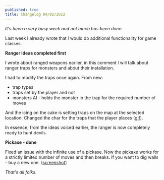 ```yaml
---
published: true
title: Changelog 04/02/2022
---
```

_It's been a very busy week and not much has been done._

Last week I already wrote that I would do additional functionality for game classes.

**Ranger ideas completed first**

I wrote about ranged weapons earlier, in this comment I will talk about ranger traps for monsters and about their installation.

I had to modify the traps once again. From new:

- trap types
- traps set by the player and not
- monsters AI - holds the monster in the trap for the required number of moves

And the icing on the cake is setting traps on the map at the selected location. Changed the char for the traps that the player places ([gif](https://img.itch.zone/aW1nLzg1NDU0MDYuZ2lm/original/tgD8Eh.gif)).

In essence, from the ideas voiced earlier, the ranger is now completely ready to hunt devils.

**Pickaxe - done**

Fixed an issue with the infinite use of a pickaxe. Now the pickaxe works for a strictly limited number of moves and then breaks. If you want to dig walls - buy a new one. ([screenshot](https://img.itch.zone/aW1nLzg1NDU0MjgucG5n/original/on5aBQ.png))

_That's all folks._
